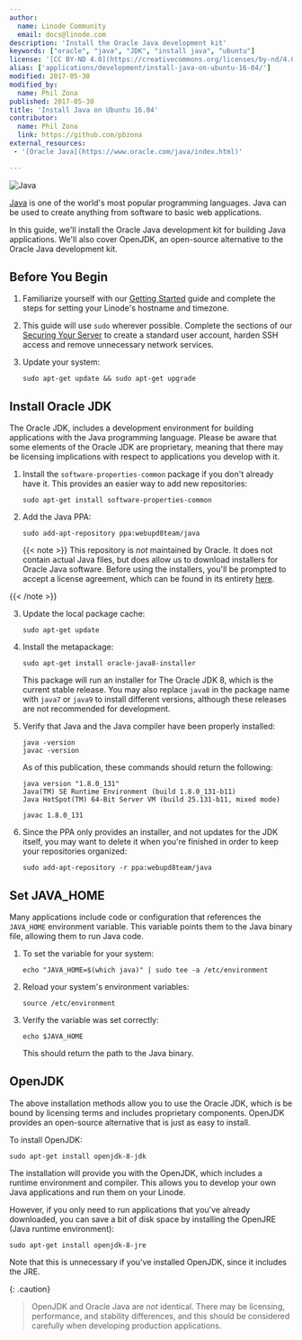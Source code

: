 ```yaml
---
author:
  name: Linode Community
  email: docs@linode.com
description: 'Install the Oracle Java development kit'
keywords: ["oracle", "java", "JDK", "install java", "ubuntu"]
license: '[CC BY-ND 4.0](https://creativecommons.org/licenses/by-nd/4.0)'
alias: ['applications/development/install-java-on-ubuntu-16-04/']
modified: 2017-05-30
modified_by:
  name: Phil Zona
published: 2017-05-30
title: 'Install Java on Ubuntu 16.04'
contributor:
  name: Phil Zona
  link: https://github.com/pbzona
external_resources:
 - '[Oracle Java](https://www.oracle.com/java/index.html)'

---
```


![Java](/docs/assets/Install_Oracle_Java.jpg)

[Java](https://www.oracle.com/java/index.html) is one of the world's most popular programming languages. Java can be used to create anything from software to basic web applications. 

In this guide, we'll install the Oracle Java development kit for building Java applications. We'll also cover OpenJDK, an open-source alternative to the Oracle Java development kit. 

## Before You Begin

1.  Familiarize yourself with our [Getting Started](/docs/getting-started) guide and complete the steps for setting your Linode's hostname and timezone.

2.  This guide will use `sudo` wherever possible. Complete the sections of our [Securing Your Server](/docs/security/securing-your-server) to create a standard user account, harden SSH access and remove unnecessary network services.

3.  Update your system:

        sudo apt-get update && sudo apt-get upgrade

## Install Oracle JDK

The Oracle JDK, includes a development environment for building applications with the Java programming language. Please be aware that some elements of the Oracle JDK are proprietary, meaning that there may be licensing implications with respect to applications you develop with it.

1.  Install the `software-properties-common` package if you don't already have it. This provides an easier way to add new repositories:

        sudo apt-get install software-properties-common

2.  Add the Java PPA:

        sudo add-apt-repository ppa:webupd8team/java

    {{< note >}}
This repository is *not* maintained by Oracle. It does not contain actual Java files, but does allow us to download installers for Oracle Java software. Before using the installers, you'll be prompted to accept a license agreement, which can be found in its entirety [here](http://www.oracle.com/technetwork/java/javase/terms/license/index.html).

{{< /note >}}

3.  Update the local package cache:

        sudo apt-get update

4.  Install the metapackage:

        sudo apt-get install oracle-java8-installer

    This package will run an installer for The Oracle JDK 8, which is the current stable release. You may also replace `java8` in the package name with `java7` or `java9` to install different versions, although these releases are not recommended for development.

5.  Verify that Java and the Java compiler have been properly installed:

        java -version
        javac -version

    As of this publication, these commands should return the following:

        java version "1.8.0_131"
        Java(TM) SE Runtime Environment (build 1.8.0_131-b11)
        Java HotSpot(TM) 64-Bit Server VM (build 25.131-b11, mixed mode)

        javac 1.8.0_131

6.  Since the PPA only provides an installer, and not updates for the JDK itself, you may want to delete it when you're finished in order to keep your repositories organized:

        sudo add-apt-repository -r ppa:webupd8team/java

## Set JAVA_HOME

Many applications include code or configuration that references the `JAVA_HOME` environment variable. This variable points them to the Java binary file, allowing them to run Java code.

1.  To set the variable for your system:

        echo "JAVA_HOME=$(which java)" | sudo tee -a /etc/environment

2.  Reload your system's environment variables:

        source /etc/environment

3.  Verify the variable was set correctly:

        echo $JAVA_HOME

    This should return the path to the Java binary. 

## OpenJDK

The above installation methods allow you to use the Oracle JDK, which is be bound by licensing terms and includes proprietary components. OpenJDK provides an open-source alternative that is just as easy to install.

To install OpenJDK:

    sudo apt-get install openjdk-8-jdk

The installation will provide you with the OpenJDK, which includes a runtime environment and compiler. This allows you to develop your own Java applications and run them on your Linode.

However, if you only need to run applications that you've already downloaded, you can save a bit of disk space by installing the OpenJRE (Java runtime environment):

    sudo apt-get install openjdk-8-jre

Note that this is unnecessary if you've installed OpenJDK, since it includes the JRE.

{: .caution}
> OpenJDK and Oracle Java are *not* identical. There may be licensing, performance, and stability differences, and this should be considered carefully when developing production applications.
